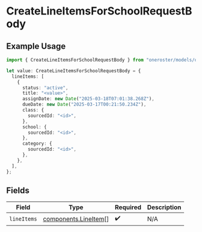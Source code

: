 # CreateLineItemsForSchoolRequestBody

## Example Usage

```typescript
import { CreateLineItemsForSchoolRequestBody } from "oneroster/models/operations";

let value: CreateLineItemsForSchoolRequestBody = {
  lineItems: [
    {
      status: "active",
      title: "<value>",
      assignDate: new Date("2025-03-18T07:01:38.268Z"),
      dueDate: new Date("2025-03-17T00:21:50.234Z"),
      class: {
        sourcedId: "<id>",
      },
      school: {
        sourcedId: "<id>",
      },
      category: {
        sourcedId: "<id>",
      },
    },
  ],
};
```

## Fields

| Field                                                        | Type                                                         | Required                                                     | Description                                                  |
| ------------------------------------------------------------ | ------------------------------------------------------------ | ------------------------------------------------------------ | ------------------------------------------------------------ |
| `lineItems`                                                  | [components.LineItem](../../models/components/lineitem.md)[] | :heavy_check_mark:                                           | N/A                                                          |